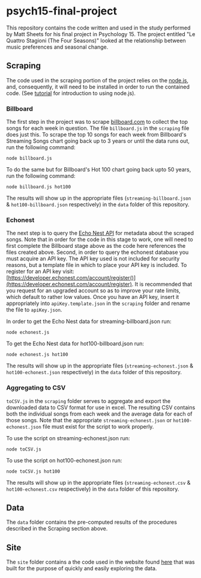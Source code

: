 psych15-final-project
=====================

This repository contains the code written and used in the study performed by Matt Sheets for his final project in Psychology 15. The project entitled "Le Quattro Stagioni (The Four Seasons)" looked at the relationship between music preferences and seasonal change.

Scraping
--------

The code used in the scraping portion of the project relies on the [node.js](http://nodejs.org/), and, consequently, it will need to be installed in order to run the contained code. (See [tutorial](http://blog.modulus.io/absolute-beginners-guide-to-nodejs) for introduction to using node.js).

### Billboard ###

The first step in the project was to scrape [billboard.com](billboard.com) to collect the top songs for each week in question. The file `billboard.js` in the `scraping` file does just this. To scrape the top 10 songs for each week from Billboard's Streaming Songs chart going back up to 3 years or until the data runs out, run the following command:

	node billboard.js

To do the same but for Billboard's Hot 100 chart going back upto 50 years, run the following command:

	node billboard.js hot100

The results will show up in the appropriate files (`streaming-billboard.json` & `hot100-billboard.json` respectively) in the `data` folder of this repository.

### Echonest ###

The next step is to query the [Echo Nest API](http://echonest.com/) for metadata about the scraped songs. Note that in order for the code in this stage to work, one will need to first complete the Billboard stage above as the code here references the files created above. Second, in order to query the echonest database you must acquire an API key. The API key used is not included for security reasons, but a template file in which to place your API key is included. To register for an API key visit: [https://developer.echonest.com/account/register()](https://developer.echonest.com/account/register). It is recommended that you request for an upgraded account so as to improve your rate limits, which default to rather low values. Once you have an API key, insert it appropriately into `apiKey.template.json` in the `scraping` folder and rename the file to `apiKey.json`.

In order to get the Echo Nest data for streaming-billboard.json run:

	node echonest.js

To get the Echo Nest data for hot100-billboard.json run:

	node echonest.js hot100

The results will show up in the appropriate files (`streaming-echonest.json` & `hot100-echonest.json` respectively) in the `data` folder of this repository.

### Aggregating to CSV ###

`toCSV.js` in the `scraping` folder serves to aggregate and export the downloaded data to CSV format for use in excel. The resulting CSV contains both the individual songs from each week and the average data for each of those songs. Note that the appropriate `streaming-echonest.json` or `hot100-echonest.json` file must exist for the script to work properly.

To use the script on streaming-echonest.json run:

	node toCSV.js

To use the script on hot100-echonest.json run:

	node toCSV.js hot100

The results will show up in the appropriate files (`streaming-echonest.csv` & `hot100-echonest.csv` respectively) in the `data` folder of this repository.


Data
----

The `data` folder contains the pre-computed results of the procedures described in the Scraping section above.

Site
----

The `site` folder contains a the code used in the website found [here](http://www.hcs.harvard.edu/~msheets/psych15/) that was built for the purpose of quickly and easily exploring the data.


